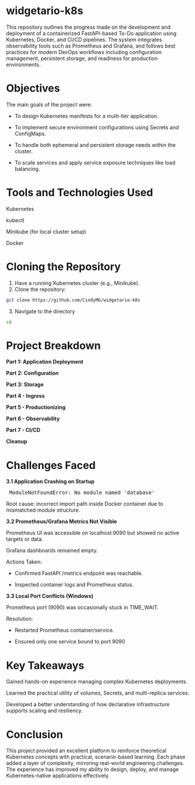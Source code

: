 # widgetario-k8s

This repository outlines the progress made on the development and deployment of a containerized
FastAPI-based To-Do application using Kubernetes, Docker, and CI/CD pipelines. The system
integrates observability tools such as Prometheus and Grafana, and follows best practices for modern
DevOps workflows including configuration management, persistent storage, and readiness for production
environments.

# Objectives

The main goals of the project were:

- To design Kubernetes manifests for a multi-tier application.

- To implement secure environment configurations using Secrets and ConfigMaps.

- To handle both ephemeral and persistent storage needs within the cluster.

- To scale services and apply service exposure techniques like load balancing.

# Tools and Technologies Used

Kubernetes

kubectl

Minikube (for local cluster setup)

Docker

# Cloning the Repository

1. Have a running Kubernetes cluster (e.g., Minikube).
2. Clone the repository:

```bash
git clone https://github.com/CindyMG/widgetario-k8s
```
3. Navigate to the directory
```bash
cd 
```

# Project Breakdown

**Part 1: Application Deployment**

**Part 2: Configuration**

 **Part 3: Storage**

 **Part 4 - Ingress**

 **Part 5 - Productionizing**

 **Part 6 - Observability**

 **Part 7 - CI/CD**

**Cleanup** 

# Challenges Faced

**3.1 Application Crashing on Startup**

<pre> ModuleNotFoundError: No module named 'database' </pre>

Root cause: incorrect import path inside Docker container due to mismatched module structure.

**3.2 Prometheus/Grafana Metrics Not Visible**

Prometheus UI was accessible on localhost:9090 but showed no active targets or data.

Grafana dashboards remained empty.

Actions Taken:

  - Confirmed FastAPI /metrics endpoint was reachable.

  - Inspected container logs and Prometheus status.
  
**3.3 Local Port Conflicts (Windows)**

Prometheus port (9090) was occasionally stuck in TIME_WAIT.

Resolution:

- Restarted Prometheus container/service.
   
- Ensured only one service bound to port 9090

# Key Takeaways

Gained hands-on experience managing complex Kubernetes deployments.

Learned the practical utility of volumes, Secrets, and multi-replica services.

Developed a better understanding of how declarative infrastructure supports scaling and resiliency.

# Conclusion

This project provided an excellent platform to reinforce theoretical Kubernetes concepts with practical, scenario-based learning. Each phase added a layer of complexity, mirroring real-world engineering challenges. The experience has improved my ability to design, deploy, and manage Kubernetes-native applications effectively.
